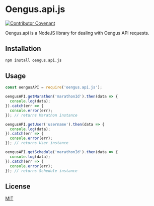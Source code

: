 # Oengus.api.js

[![Contributor Covenant](https://img.shields.io/david/axios/axios?label=axios&style=plastic)](https://www.npmjs.com/package/axios)

Oengus.api is a NodeJS library for dealing with Oengus API requests.

## Installation

```bash
npm install oengus.api.js
```

## Usage

```javascript
const oengusAPI = require('oengus.api.js');

oengusAPI.getMarathon('marathonId').then(data => {
  console.log(data);
}).catch(err => {
  console.error(err);
}); // returns Marathon instance

oengusAPI.getUser('username').then(data => {
  console.log(data);
}).catch(err => {
  console.error(err);
}); // returns User instance 

oengusAPI.getSchedule('marathonId').then(data => {
  console.log(data);
}).catch(err => {
  console.error(err);
}); // returns Schedule instance 
```

## License
[MIT](https://choosealicense.com/licenses/mit/)
